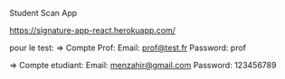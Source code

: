 Student Scan App

https://signature-app-react.herokuapp.com/

pour le test:
=> Compte Prof:
  Email: prof@test.fr
  Password: prof
  
=> Compte etudiant:
  Email: menzahir@gmail.com
  Password: 123456789
  

